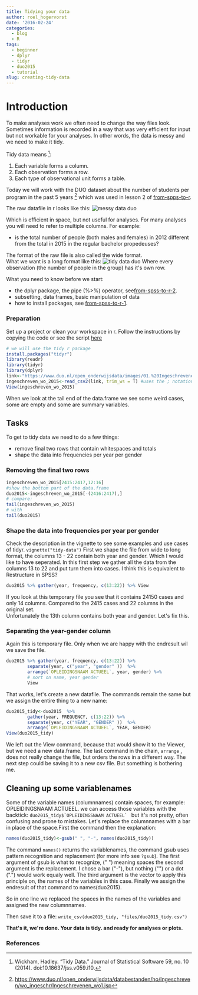 ```yaml
---
title: Tidying your data
author: roel_hogervorst
date: '2016-02-24'
categories:
  - blog
  - R
tags:
  - beginner
  - dplyr
  - tidyr
  - duo2015
  - tutorial
slug: creating-tidy-data
---
```


# Introduction

To make analyses work we often need to change the way files look.
Sometimes information is recorded in a way that was very efficient for input but not workable for your analyses. In other words, the data is messy and we need to
make it tidy.

Tidy data means [^1]:

1. Each variable forms a column.
2. Each observation forms a row.
3. Each type of observational unit forms a table.

Today we will work with the DUO dataset about the number of students per program in the past 5 years [^2] which was used in lesson 2 of [from-spps-to-r](https://blog.rmhogervorst.nl/blog/2016/02/22/from-spss-to-r-part2.html).

The raw datafile in r looks like this:
![messy data duo](/img/tidy-duo-before.PNG)

Which is efficient in space, but not useful for analyses. For many analyses you will need to refer to multiple columns. For example:

-  is the total number of people (both males and females) in 2012 different from the total in 2015 in the regular bachelor propedeuses? 

The format of the raw file is  also called the wide format.  
What we want is a long format like this:
![tidy data duo](/img/tidy-duo-endresult.PNG)
Where every observation (the number of people in the group) has it's own row.

 
What you need to know before we start:

- the dplyr package, the pipe (%>%) operator, see[from-spss-to-r-2](https://blog.rmhogervorst.nl/blog/2016/02/22/from-spss-to-r-part2.html).
- subsetting, data frames, basic manipulation of data 
- how to install packages, see [from-spss-to-r-1](https://blog.rmhogervorst.nl/blog/2016/02/20/from-spss-to-r-part1.html).


### Preparation
Set up a project or clean your workspace in r. Follow the instructions by copying the code or see the script [here](https://github.com/RMHogervorst/cleancodeexamples/blob/master/scripts/tidyr-on-duo-data.R)

```r
# we will use the tidy r package
install.packages("tidyr")
library(readr)
library(tidyr) 
library(dplyr)
link<-"https://www.duo.nl/open_onderwijsdata/images/01.%20Ingeschrevenen%20wo-2015.csv"
ingeschreven_wo_2015<-read_csv2(link, trim_ws = T) #uses the ; notation therefore csv2
View(ingeschreven_wo_2015)
```
When we look at the tail end of the data.frame we see some weird cases, some are empty and some are  summary variables.

## Tasks
To get to tidy data we need to do a few things:

* remove final two rows that contain whitespaces and totals
* shape the data into frequencies per year per gender

### Removing the final two rows

```r
ingeschreven_wo_2015[2415:2417,12:16]  
#show the bottom part of the data.frame 
duo2015<-ingeschreven_wo_2015[-(2416:2417),]
# compare:
tail(ingeschreven_wo_2015)
# with
tail(duo2015)
```

### Shape the data into frequencies per year per gender

Check the description in the vignette to see some examples and use cases of tidyr.  `vignette("tidy-data")`
First we shape the file from  wide to long format, the columns 13 - 22
contain both year and gender. Which I would like to have seperated.
In this first step we gather all the data from the columns 13 to 22
and put turn them into cases.
I think this is equivalent to Restructure in SPSS?

```r
duo2015 %>% gather(year, frequency, c(13:22)) %>% View
```
If you look at this temporary file you see that it contains 24150 cases  and only 14 columns. Compared to the 2415 cases and 22 columns in the original set.  
Unfortunately the 13th column contains both year and gender. Let's fix this.

### Separating the year-gender column
Again this is temporary file. Only when we are happy with the endresult wil we save the file.

```r
duo2015 %>% gather(year, frequency, c(13:22)) %>% 
        separate(year, c("year", "gender" ))  %>%
        arrange(`OPLEIDINGSNAAM ACTUEEL`, year, gender) %>%  
		# sort on name, year gender
        View 
```
That works, let's create a new datafile. The commands remain the same but we assign the entire thing to a new name:

```r
duo2015_tidy<-duo2015  %>% 
        gather(year, FREQUENCY, c(13:22)) %>% 
        separate(year, c("YEAR", "GENDER" ))  %>%
        arrange(`OPLEIDINGSNAAM ACTUEEL`, YEAR, GENDER)
View(duo2015_tidy)
```
We left out the View command, because that would show it to the Viewer, but we need a new data.frame. The last command in the chain, `arrange` , does not really change the file, but orders the rows in a different way.
The next step could be saving it to a new csv file. But something is bothering me. 

## Cleaning up some variablenames
Some of the variable names (columnnames) contain spaces, for example: OPLEIDINGSNAAM ACTUEEL. we can access those variables with the backtick: ``duo2015_tidy$`OPLEIDINGSNAAM ACTUEEL` ``  but it's not pretty, often confusing and prone to mistakes. Let's replace the columnnames with a bar in place of the space.First the command then the explanation:
```r
names(duo2015_tidy)<-gsub(" ", "-", names(duo2015_tidy))
```
The command `names()`  returns the variablenames, the command gsub uses pattern recognition and  replacement (for more info see `?gsub`).
The first argument of gsub is what to recognize, (" ") meaning spaces
the second argument is the replacement. I chose a bar ("-"), but nothing ("") or a dot (".") would work equaly well.
The third argument is the vector to apply this principle on, the names of the variables in this case. Finally we assign the endresult of that command to names(duo2015). 

So in one line we replaced the spaces in the names of the variables and assigned the new columnnames.

Then save it to a file:
`write_csv(duo2015_tidy, "files/duo2015_tidy.csv")`

**That's it, we're done. Your data is tidy. and ready for analyses or plots.**

### References

[^1]: Wickham, Hadley. “Tidy Data.” Journal of Statistical Software 59, no. 10 (2014). doi:10.18637/jss.v059.i10.
[^2]: <https://www.duo.nl/open_onderwijsdata/databestanden/ho/Ingeschreven/wo_ingeschr/Ingeschrevenen_wo1.jsp>

